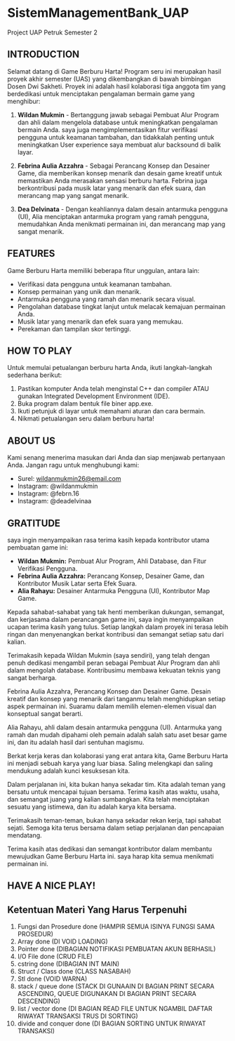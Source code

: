 # SistemManagementBank_UAP
Project UAP Petruk Semester 2

## INTRODUCTION

Selamat datang di Game Berburu Harta! Program seru ini merupakan hasil proyek akhir semester (UAS) yang dikembangkan di bawah bimbingan Dosen Dwi Sakheti. Proyek ini adalah hasil kolaborasi tiga anggota tim yang berdedikasi untuk menciptakan pengalaman bermain game yang menghibur:

1. **Wildan Mukmin** - Bertanggung jawab sebagai Pembuat Alur Program dan ahli dalam mengelola database untuk meningkatkan pengalaman bermain Anda. saya juga mengimplementasikan fitur verifikasi pengguna untuk keamanan tambahan, dan tidakkalah penting untuk meningkatkan User experience saya membuat alur backsound di balik layar.

2. **Febrina Aulia Azzahra** - Sebagai Perancang Konsep dan Desainer Game, dia memberikan konsep menarik dan desain game kreatif untuk memastikan Anda merasakan sensasi berburu harta. Febrina juga berkontribusi pada musik latar yang menarik dan efek suara, dan merancang map yang sangat menarik.

3. **Dea Delvinata** - Dengan keahliannya dalam desain antarmuka pengguna (UI), Alia menciptakan antarmuka program yang ramah pengguna, memudahkan Anda menikmati permainan ini, dan merancang map yang sangat menarik.

## FEATURES

Game Berburu Harta memiliki beberapa fitur unggulan, antara lain:

-   Verifikasi data pengguna untuk keamanan tambahan.
-   Konsep permainan yang unik dan menarik.
-   Antarmuka pengguna yang ramah dan menarik secara visual.
-   Pengolahan database tingkat lanjut untuk melacak kemajuan permainan Anda.
-   Musik latar yang menarik dan efek suara yang memukau.
-   Perekaman dan tampilan skor tertinggi.

## HOW TO PLAY

Untuk memulai petualangan berburu harta Anda, ikuti langkah-langkah sederhana berikut:

1. Pastikan komputer Anda telah menginstal C++ dan compiler ATAU gunakan Integrated Development Environment (IDE).
2. Buka program dalam bentuk file biner app.exe.
3. Ikuti petunjuk di layar untuk memahami aturan dan cara bermain.
4. Nikmati petualangan seru dalam berburu harta!

## ABOUT US

Kami senang menerima masukan dari Anda dan siap menjawab pertanyaan Anda. Jangan ragu untuk menghubungi kami:

-   Surel: wildanmukmin26@email.com
-   Instagram: @wildanmukmin
-   Instagram: @febrn.16
-   Instagram: @deadelvinaa

## GRATITUDE

saya ingin menyampaikan rasa terima kasih kepada kontributor utama pembuatan game ini:

-   **Wildan Mukmin:** Pembuat Alur Program, Ahli Database, dan Fitur Verifikasi Pengguna.
-   **Febrina Aulia Azzahra:** Perancang Konsep, Desainer Game, dan Kontributor Musik Latar serta Efek Suara.
-   **Alia Rahayu:** Desainer Antarmuka Pengguna (UI), Kontributor Map Game.

Kepada sahabat-sahabat yang tak henti memberikan dukungan, semangat, dan kerjasama dalam perancangan game ini, saya ingin menyampaikan ucapan terima kasih yang tulus. Setiap langkah dalam proyek ini terasa lebih ringan dan menyenangkan berkat kontribusi dan semangat setiap satu dari kalian.

Terimakasih kepada Wildan Mukmin (saya sendiri), yang telah dengan penuh dedikasi mengambil peran sebagai Pembuat Alur Program dan ahli dalam mengolah database. Kontribusimu membawa kekuatan teknis yang sangat berharga.

Febrina Aulia Azzahra, Perancang Konsep dan Desainer Game. Desain kreatif dan konsep yang menarik dari tanganmu telah menghidupkan setiap aspek permainan ini. Suaramu dalam memilih elemen-elemen visual dan konseptual sangat berarti.

Alia Rahayu, ahli dalam desain antarmuka pengguna (UI). Antarmuka yang ramah dan mudah dipahami oleh pemain adalah salah satu aset besar game ini, dan itu adalah hasil dari sentuhan magismu.

Berkat kerja keras dan kolaborasi yang erat antara kita, Game Berburu Harta ini menjadi sebuah karya yang luar biasa. Saling melengkapi dan saling mendukung adalah kunci kesuksesan kita.

Dalam perjalanan ini, kita bukan hanya sekadar tim. Kita adalah teman yang bersatu untuk mencapai tujuan bersama. Terima kasih atas waktu, usaha, dan semangat juang yang kalian sumbangkan. Kita telah menciptakan sesuatu yang istimewa, dan itu adalah karya kita bersama.

Terimakasih teman-teman, bukan hanya sekadar rekan kerja, tapi sahabat sejati. Semoga kita terus bersama dalam setiap perjalanan dan pencapaian mendatang.

Terima kasih atas dedikasi dan semangat kontributor dalam membantu mewujudkan Game Berburu Harta ini. saya harap kita semua menikmati permainan ini.

## HAVE A NICE PLAY!

## Ketentuan Materi Yang Harus Terpenuhi
1. Fungsi dan Prosedure done (HAMPIR SEMUA ISINYA FUNGSI SAMA PROSEDUR)
2. Array done (DI VOID LOADING)
3. Pointer done (DIBAGIAN NOTIFIKASI PEMBUATAN AKUN BERHASIL)
4. I/O File done (CRUD FILE)
5. cstring done (DIBAGIAN INT MAIN)
6. Struct / Class done (CLASS NASABAH)
7. Stl done (VOID WARNA)
8. stack / queue done (STACK DI GUNAAIN DI BAGIAN PRINT SECARA ASCENDING, QUEUE DIGUNAKAN DI BAGIAN PRINT SECARA DESCENDING)
9. list / vector done (DI BAGIAN READ FILE UNTUK NGAMBIL DAFTAR RIWAYAT TRANSAKSI TRUS DI SORTING)
10. divide and conquer done (DI BAGIAN SORTING UNTUK RIWAYAT TRANSAKSI)